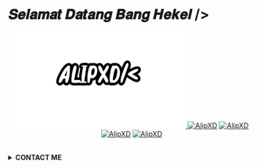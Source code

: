 # 𝑺𝒆𝒍𝒂𝒎𝒂𝒕 𝑫𝒂𝒕𝒂𝒏𝒈 𝑩𝒂𝒏𝒈 𝑯𝒆𝒌𝒆𝒍 />  
<p align="center"><a href="https://github.com/AlipXD"><img src="https://github.com/AlipXD/AlipXD/blob/main/1630678841.png" height='195' alt="AlipXD profile">
<a href="https://github.com/AlipXD"><img title="AlipXD" src="https://github-readme-stats.vercel.app/api?username=AlipXD&show_icons=true&include_all_commits=true&theme=radical&cache_seconds=3200"></a>
<a href="https://github.com/AlipXD"><img title="AlipXD" src="https://github-readme-stats.vercel.app/api/top-langs/?username=AlipXD&layout=compact&theme=nightowl"></a><br>
<a href="https://github.com/AlipXD"><img title="AlipXD" src="https://komarev.com/ghpvc/?username=AlipXD&label=Views&color=blue&style=plastic"></a>
<a href="https://github.com/AlipXD"><img title="AlipXD" src="https://img.shields.io/github/followers/AlipXD?label=follow&style=social"></a>
</p><br>

<details>
  <summary><b>CONTACT ME</b></summary><br>

  - <a href="https://www.facebook.com/LordzAlifXD"/><img alt="Alif Facebook" align="left" width="22px" src="https://cdn.jsdelivr.net/npm/simple-icons@v3/icons/facebook.svg" /><b>Facebook</b></a><br>
  - <a href="https://t.me/AlipXD"/><img alt="Rizky Telegram" align="left" width="22px" src="https://cdn.jsdelivr.net/npm/simple-icons@v3/icons/telegram.svg" /><b>Telegram</b></a><br>
  - <a href="https://instagram.com/aliff_911"/><img alt="Alif Instagram" align="left" width="22px" src="https://cdn.jsdelivr.net/npm/simple-icons@v3/icons/instagram.svg" /><b> Instagram</b></a>
  - <a href="https://wa.me/6282164141394"/><img alt="Alif WhatsApp" align="left" width="22px" src="https://cdn.jsdelivr.net/npm/simple-icons@v3/icons/whatsapp.svg" /><b> WhatsApp</b></a>
  </p>
</details>
